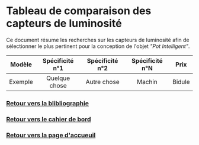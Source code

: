 # Tableau de comparaison des capteurs de luminosité

Ce document résume les recherches sur les capteurs de luminosité afin de sélectionner le plus pertinent pour la conception de l'objet *"Pot Intelligent"*.

| Modèle   | Spécificité n°1 | Spécificité n°2 | Spécificité n°N | Prix   |
|:--------:|:---------------:|:---------------:|:---------------:|:------:|
| Exemple  | Quelque chose   | Autre chose     | Machin          | Bidule |

### [Retour vers la blibliographie](https://github.com/TeteNeuvyAlexandre/Projet-Agriculture-Urbaine/blob/main/Bibliographie/Bibliographie.md)

### [Retour vers le cahier de bord](https://github.com/TeteNeuvyAlexandre/Projet-Agriculture-Urbaine/blob/main/Cahier-de-Bord/CahierDeBord.md)

### [Retour vers la page d'accueuil](https://github.com/TeteNeuvyAlexandre/Projet-Agriculture-Urbaine)